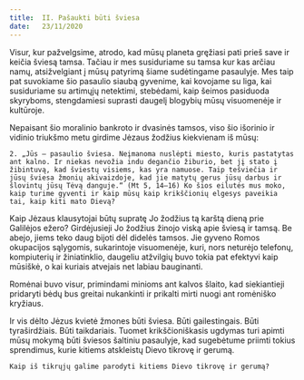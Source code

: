 ```yaml
---
title:  II. Pašaukti būti šviesa
date:   23/11/2020
---
```


Visur, kur pažvelgsime, atrodo, kad mūsų planeta gręžiasi pati prieš save ir keičia šviesą tamsa. Tačiau ir mes susiduriame su tamsa kur kas arčiau namų, atsižvelgiant į mūsų patyrimą šiame sudėtingame pasaulyje. Mes taip pat suvokiame šio pasaulio siaubą gyvenime, kai kovojame su liga, kai susiduriame su artimųjų netektimi, stebėdami, kaip šeimos pasiduoda skyryboms, stengdamiesi suprasti daugelį blogybių mūsų visuomenėje ir kultūroje.

Nepaisant šio moralinio bankroto ir dvasinės tamsos, viso šio išorinio ir vidinio triukšmo metu girdime Jėzaus žodžius kiekvienam iš mūsų:

`2. „Jūs – pasaulio šviesa. Neįmanoma nuslėpti miesto, kuris pastatytas ant kalno. Ir niekas nevožia indu degančio žiburio, bet jį stato į žibintuvą, kad šviestų visiems, kas yra namuose. Taip tešviečia ir jūsų šviesa žmonių akivaizdoje, kad jie matytų gerus jūsų darbus ir šlovintų jūsų Tėvą danguje.“ (Mt 5, 14–16) Ko šios eilutės mus moko, kaip turime gyventi ir kaip mūsų kaip krikščionių elgesys paveikia tai, kaip kiti mato Dievą?`
														
Kaip Jėzaus klausytojai būtų supratę Jo žodžius tą karštą dieną prie Galilėjos ežero? Girdėjusieji Jo žodžius žinojo viską apie šviesą ir tamsą. Be abejo, jiems teko daug bijoti dėl didelės tamsos. Jie gyveno Romos okupacijos sąlygomis, sukarintoje visuomenėje, kuri, nors neturėjo telefonų, kompiuterių ir žiniatinklio, daugeliu atžvilgių buvo tokia pat efektyvi kaip mūsiškė, o kai kuriais atvejais net labiau bauginanti.

Romėnai buvo visur, primindami minioms ant kalvos šlaito, kad siekiantieji pridaryti bėdų bus greitai nukankinti ir prikalti mirti nuogi ant romėniško kryžiaus.

Ir vis dėlto Jėzus kvietė žmones būti šviesa. Būti gailestingais. Būti tyraširdžiais. Būti taikdariais. Tuomet krikščioniškasis ugdymas turi apimti mūsų mokymą būti šviesos šaltiniu pasaulyje, kad sugebėtume priimti tokius sprendimus, kurie kitiems atskleistų Dievo tikrovę ir gerumą.

`Kaip iš tikrųjų galime parodyti kitiems Dievo tikrovę ir gerumą?`